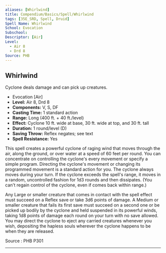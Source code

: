 ```yaml
---
aliases: [Whirlwind]
title: Compendium/Basics/Spell/Whirlwind
tags: [35E_SRD, Spell, Druid]
Spell Name: Whirlwind
School: Evocation
Subschool: 
Descriptor: [Air]
Level:
  - Air 8
  - Drd 8
Source: PHB
---
```



## Whirlwind

Cyclone deals damage and can pick up creatures.

*   Evocation [Air]
*   **Level:** Air 8, Drd 8
*   **Components:** V, S, DF
*   **Casting Time:** 1 standard action
*   **Range:** Long (400 ft. + 40 ft./level)
*   **Effect:** Cyclone 10 ft. wide at base, 30 ft. wide at top, and 30 ft. tall
*   **Duration:** 1 round/level (D)
*   **Saving Throw:** Reflex negates; see text
*   **Spell Resistance:** Yes

<p>This spell creates a powerful cyclone of raging wind that moves through the air, along the ground, or over water at a speed of 60 feet per round. You can concentrate on controlling the cyclone's every movement or specify a simple program. Directing the cyclone's movement or changing its programmed movement is a standard action for you. The cyclone always moves during your turn. If the cyclone exceeds the spell's range, it moves in a random, uncontrolled fashion for 1d3 rounds and then dissipates. (You can't regain control of the cyclone, even if comes back within range.)</p><p>Any Large or smaller creature that comes in contact with the spell effect must succeed on a Reflex save or take 3d6 points of damage. A Medium or smaller creature that fails its first save must succeed on a second one or be picked up bodily by the cyclone and held suspended in its powerful winds, taking 1d8 points of damage each round on your turn with no save allowed. You may direct the cyclone to eject any carried creatures whenever you wish, depositing the hapless souls wherever the cyclone happens to be when they are released.</p>

Source : PHB P301

---
